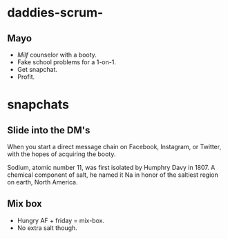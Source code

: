 # daddies-scrum-


## Mayo

 - *Milf* counselor with a booty. 
 - Fake school problems for a 1-on-1.
 - Get snapchat.
 - Profit.

# snapchats

## Slide into the DM's 

When you start a direct message chain on Facebook, Instagram, or Twitter, with the hopes of acquiring the booty.


Sodium, atomic number 11, was first isolated by Humphry Davy in 1807. A chemical component of salt, he named it Na in honor of the saltiest region on earth, North America.


## Mix box

 - Hungry AF + friday = mix-box. 
 - No extra salt though.

